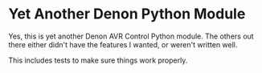 Yet Another Denon Python Module
===============================

Yes, this is yet another Denon AVR Control Python module.  The others out
there either didn't have the features I wanted, or weren't written well.

This includes tests to make sure things work properly.
